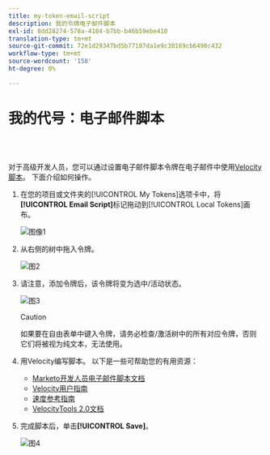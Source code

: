 ```yaml
---
title: my-token-email-script
description: 我的令牌电子邮件脚本
exl-id: 8dd28274-578a-4184-b7bb-b46b59ebe410
translation-type: tm+mt
source-git-commit: 72e1d29347bd5b77107da1e9c30169cb6490c432
workflow-type: tm+mt
source-wordcount: '158'
ht-degree: 0%

---
```


# 我的代号：电子邮件脚本

<br> 

对于高级开发人员，您可以通过设置电子邮件脚本令牌在电子邮件中使用[Velocity脚本](https://velocity.apache.org/engine/1.7/user-guide.html)。 下面介绍如何操作。

1. 在您的项目或文件夹的[!UICONTROL My Tokens]选项卡中，将&#x200B;**[!UICONTROL Email Script]**&#x200B;标记拖动到[!UICONTROL Local Tokens]画布。

   ![图像1](/help/sky/assets/my-tokens/my-token-email-script/my-token-email-script-1.png)

1. 从右侧的树中拖入令牌。

   ![图2](/help/sky/assets/my-tokens/my-token-email-script/my-token-email-script-2.png)

1. 请注意，添加令牌后，该令牌将变为选中/活动状态。

   ![图3](/help/sky/assets/my-tokens/my-token-email-script/my-token-email-script-3.png)

   >[!CAUTION]
   >
   >如果要在自由表单中键入令牌，请务必检查/激活树中的所有对应令牌，否则它们将被视为纯文本，无法使用。

1. 用Velocity编写脚本。 以下是一些可帮助您的有用资源：

   * [Marketo开发人员电子邮件脚本文档](https://developers.marketo.com/email-scripting/)
   * [Velocity用户指南](https://velocity.apache.org/engine/devel/user-guide.html)
   * [速度参考指南](https://velocity.apache.org/engine/devel/vtl-reference-guide.html)
   * [VelocityTools 2.0文档](https://velocity.apache.org/tools/releases/2.0/javadoc/index.html)

1. 完成脚本后，单击&#x200B;**[!UICONTROL Save]**。

   ![图4](/help/sky/assets/my-tokens/my-token-email-script/my-token-email-script-4.png)
